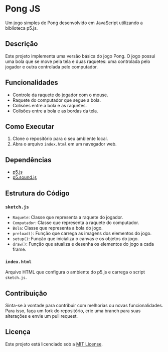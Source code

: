 # Pong JS

Um jogo simples de Pong desenvolvido em JavaScript utilizando a biblioteca p5.js.

## Descrição

Este projeto implementa uma versão básica do jogo Pong. O jogo possui uma bola que se move pela tela e duas raquetes: uma controlada pelo jogador e outra controlada pelo computador.

## Funcionalidades

- Controle da raquete do jogador com o mouse.
- Raquete do computador que segue a bola.
- Colisões entre a bola e as raquetes.
- Colisões entre a bola e as bordas da tela.

## Como Executar

1. Clone o repositório para o seu ambiente local.
2. Abra o arquivo `index.html` em um navegador web.

## Dependências

- [p5.js](https://cdnjs.cloudflare.com/ajax/libs/p5.js/1.6.0/p5.js)
- [p5.sound.js](https://cdnjs.cloudflare.com/ajax/libs/p5.js/1.6.0/addons/p5.sound.min.js)

## Estrutura do Código

### `sketch.js`

- `Raquete`: Classe que representa a raquete do jogador.
- `Computador`: Classe que representa a raquete do computador.
- `Bola`: Classe que representa a bola do jogo.
- `preload()`: Função que carrega as imagens dos elementos do jogo.
- `setup()`: Função que inicializa o canvas e os objetos do jogo.
- `draw()`: Função que atualiza e desenha os elementos do jogo a cada frame.

### `index.html`

Arquivo HTML que configura o ambiente do p5.js e carrega o script `sketch.js`.

## Contribuição

Sinta-se à vontade para contribuir com melhorias ou novas funcionalidades. Para isso, faça um fork do repositório, crie uma branch para suas alterações e envie um pull request.

## Licença

Este projeto está licenciado sob a [MIT License](LICENSE).
